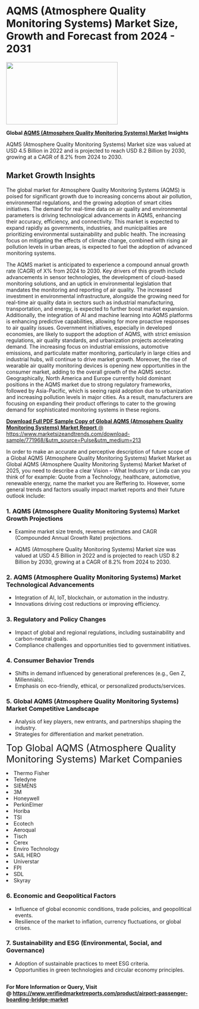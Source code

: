 <H1>AQMS (Atmosphere Quality Monitoring Systems) Market Size, Growth and Forecast from 2024 - 2031</H1><img class="aligncenter size-medium wp-image-584254" src="https://thirdeyenews.in/wp-content/uploads/2024/09/Global-Market-Research-300x168.jpeg" alt="" width="300" height="168" /><p><strong>Global&nbsp;<a href="https://www.marketsizeandtrends.com/download-sample/771968/&amp;utm_source=Pulse&amp;utm_medium=213">AQMS (Atmosphere Quality Monitoring Systems) Market</a> Insights</strong></p><p>AQMS (Atmosphere Quality Monitoring Systems) Market size was valued at USD 4.5 Billion in 2022 and is projected to reach USD 8.2 Billion by 2030, growing at a CAGR of 8.2% from 2024 to 2030.</p><p><h2>Market Growth Insights</h2> <p>The global market for Atmosphere Quality Monitoring Systems (AQMS) is poised for significant growth due to increasing concerns about air pollution, environmental regulations, and the growing adoption of smart cities initiatives. The demand for real-time data on air quality and environmental parameters is driving technological advancements in AQMS, enhancing their accuracy, efficiency, and connectivity. This market is expected to expand rapidly as governments, industries, and municipalities are prioritizing environmental sustainability and public health. The increasing focus on mitigating the effects of climate change, combined with rising air pollution levels in urban areas, is expected to fuel the adoption of advanced monitoring systems.</p> <p><a href="#"></a></p> <p>The AQMS market is anticipated to experience a compound annual growth rate (CAGR) of X% from 2024 to 2030. Key drivers of this growth include advancements in sensor technologies, the development of cloud-based monitoring solutions, and an uptick in environmental legislation that mandates the monitoring and reporting of air quality. The increased investment in environmental infrastructure, alongside the growing need for real-time air quality data in sectors such as industrial manufacturing, transportation, and energy, is expected to further boost market expansion. Additionally, the integration of AI and machine learning into AQMS platforms is enhancing predictive capabilities, allowing for more proactive responses to air quality issues. Government initiatives, especially in developed economies, are likely to support the adoption of AQMS, with strict emission regulations, air quality standards, and urbanization projects accelerating demand. The increasing focus on industrial emissions, automotive emissions, and particulate matter monitoring, particularly in large cities and industrial hubs, will continue to drive market growth. Moreover, the rise of wearable air quality monitoring devices is opening new opportunities in the consumer market, adding to the overall growth of the AQMS sector. Geographically, North America and Europe currently hold dominant positions in the AQMS market due to strong regulatory frameworks, followed by Asia-Pacific, which is seeing rapid adoption due to urbanization and increasing pollution levels in major cities. As a result, manufacturers are focusing on expanding their product offerings to cater to the growing demand for sophisticated monitoring systems in these regions. <p><a href="#"></p><p><span class=""><strong>Download Full PDF Sample Copy of Global AQMS (Atmosphere Quality Monitoring Systems) Market Report</strong> @ <a href="https://www.marketsizeandtrends.com/download-sample/771968/&amp;utm_source=Pulse&amp;utm_medium=213" target="_blank">https://www.marketsizeandtrends.com/download-sample/771968/&amp;utm_source=Pulse&amp;utm_medium=213</a></span></p><p>In order to make an accurate and perceptive description of future scope of a Global&nbsp;AQMS (Atmosphere Quality Monitoring Systems) Market Market as Global&nbsp;AQMS (Atmosphere Quality Monitoring Systems) Market Market of 2025, you need to describe a clear Vision &ndash; What Industry or Linda can you think of for example: Quote from a Technology, healthcare, automotive, renewable energy, name the market you are Reffering to. However, some general trends and factors usually impact market reports and their future outlook include:</p><h3>1.&nbsp;<strong>AQMS (Atmosphere Quality Monitoring Systems) Market Growth Projections</strong></h3><ul><li>Examine market size trends, revenue estimates and CAGR (Compounded Annual Growth Rate) projections.</li><li><p>AQMS (Atmosphere Quality Monitoring Systems) Market size was valued at USD 4.5 Billion in 2022 and is projected to reach USD 8.2 Billion by 2030, growing at a CAGR of 8.2% from 2024 to 2030.</p></li></ul><h3>2.&nbsp;<strong>AQMS (Atmosphere Quality Monitoring Systems) Market Technological Advancements</strong></h3><ul><li>Integration of AI, IoT, blockchain, or automation in the industry.</li><li>Innovations driving cost reductions or improving efficiency.</li></ul><h3>3.&nbsp;<strong>Regulatory and Policy Changes</strong></h3><ul><li>Impact of global and regional regulations, including sustainability and carbon-neutral goals.</li><li>Compliance challenges and opportunities tied to government initiatives.</li></ul><h3>4.&nbsp;<strong>Consumer Behavior Trends</strong></h3><ul><li>Shifts in demand influenced by generational preferences (e.g., Gen Z, Millennials).</li><li>Emphasis on eco-friendly, ethical, or personalized products/services.</li></ul><h3>5.&nbsp;<strong>Global AQMS (Atmosphere Quality Monitoring Systems) Market Competitive Landscape</strong></h3><ul><li>Analysis of key players, new entrants, and partnerships shaping the industry.</li><li>Strategies for differentiation and market penetration.</li></ul><p data-pm-slice="1 1 []"><span style="color: inherit; font-family: inherit; font-size: 25px;">Top Global AQMS (Atmosphere Quality Monitoring Systems) Market Companies</span></p><div class="" data-test-id=""><p><li>Thermo Fisher</li><li> Teledyne</li><li> SIEMENS</li><li> 3M</li><li> Honeywell</li><li> PerkinElmer</li><li> Horiba</li><li> TSI</li><li> Ecotech</li><li> Aeroqual</li><li> Tisch</li><li> Cerex</li><li> Enviro Technology</li><li> SAIL HERO</li><li> Universtar</li><li> FPI</li><li> SDL</li><li> Skyray</li></p></div><h3>6.&nbsp;<strong>Economic and Geopolitical Factors</strong></h3><ul><li>Influence of global economic conditions, trade policies, and geopolitical events.</li><li>Resilience of the market to inflation, currency fluctuations, or global crises.</li></ul><h3>7.&nbsp;<strong>Sustainability and ESG (Environmental, Social, and Governance)</strong></h3><ul><li>Adoption of sustainable practices to meet ESG criteria.</li><li>Opportunities in green technologies and circular economy principles.</li></ul><h2><strong style="font-size: 14px;">For More Information or Query, Visit @&nbsp;</strong><a style="background-color: #ffffff; font-size: 14px;" href="https://www.marketsizeandtrends.com/report/aqms-atmosphere-quality-monitoring-systems-market/" target="_blank">https://www.verifiedmarketreports.com/product/airport-passenger-boarding-bridge-market</a></h2>
